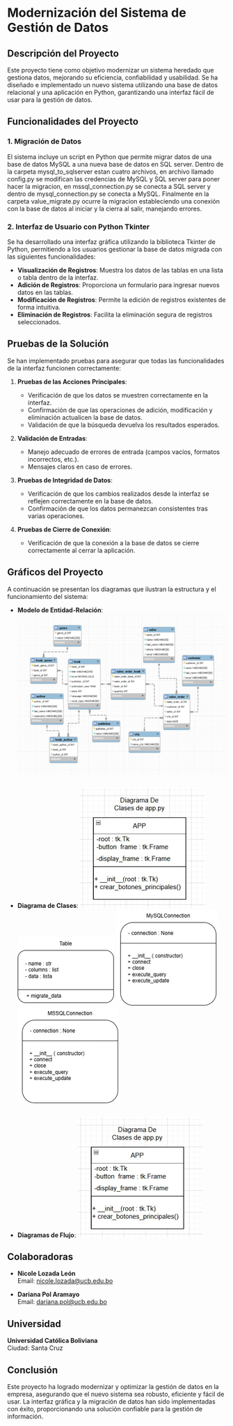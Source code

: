 # Modernización del Sistema de Gestión de Datos

## Descripción del Proyecto

Este proyecto tiene como objetivo modernizar un sistema heredado que gestiona datos, mejorando su eficiencia, confiabilidad y usabilidad. Se ha diseñado e implementado un nuevo sistema utilizando una base de datos relacional y una aplicación en Python, garantizando una interfaz fácil de usar para la gestión de datos.

## Funcionalidades del Proyecto

### 1. Migración de Datos

El sistema incluye un script en Python que permite migrar datos de una base de datos MySQL a una nueva base de datos en SQL server. Dentro de la carpeta mysql_to_sqlserver estan cuatro archivos, en archivo llamado config.py se modifican las credencias de MySQL y SQL server para poner hacer la migracion, en mssql_connection.py se conecta a SQL server y dentro de mysql_connection.py se conecta a MySQL. Finalmente en la carpeta value_migrate.py ocurre la migracion estableciendo una conexión con la base de datos al iniciar y la cierra al salir, manejando errores.

### 2. Interfaz de Usuario con Python Tkinter

Se ha desarrollado una interfaz gráfica utilizando la biblioteca Tkinter de Python, permitiendo a los usuarios gestionar la base de datos migrada con las siguientes funcionalidades:

- **Visualización de Registros**: Muestra los datos de las tablas en una lista o tabla dentro de la interfaz.
- **Adición de Registros**: Proporciona un formulario para ingresar nuevos datos en las tablas.
- **Modificación de Registros**: Permite la edición de registros existentes de forma intuitiva.
- **Eliminación de Registros**: Facilita la eliminación segura de registros seleccionados.

## Pruebas de la Solución

Se han implementado pruebas para asegurar que todas las funcionalidades de la interfaz funcionen correctamente:

1. **Pruebas de las Acciones Principales**:
   - Verificación de que los datos se muestren correctamente en la interfaz.
   - Confirmación de que las operaciones de adición, modificación y eliminación actualicen la base de datos.
   - Validación de que la búsqueda devuelva los resultados esperados.

2. **Validación de Entradas**:
   - Manejo adecuado de errores de entrada (campos vacíos, formatos incorrectos, etc.).
   - Mensajes claros en caso de errores.

3. **Pruebas de Integridad de Datos**:
   - Verificación de que los cambios realizados desde la interfaz se reflejen correctamente en la base de datos.
   - Confirmación de que los datos permanezcan consistentes tras varias operaciones.

4. **Pruebas de Cierre de Conexión**:
   - Verificación de que la conexión a la base de datos se cierre correctamente al cerrar la aplicación.

## Gráficos del Proyecto

A continuación se presentan los diagramas que ilustran la estructura y el funcionamiento del sistema:

- **Modelo de Entidad-Relación**:
  ![Modelo de Entidad-Relación](graficos/modelo_E-T.jpeg) 
##

- **Diagrama de Clases**:
  ![Diagrama de Clases](graficos/Class_diagram/Class_interfaz.jpeg)
  ![Diagrama de Clases](graficos/Class_diagram/migrate_data.jpg)
  ![Diagrama de Clases](graficos/Class_diagram/MySQL_connection.jpg)
  ![Diagrama de Clases](graficos/Class_diagram/SQLserver_connection.jpg)
##

- **Diagramas de Flujo**:
  ![Diagrama de Flujo](graficos/Class_diagram/Class_interfaz.jpeg)


## Colaboradoras

- **Nicole Lozada León**  
  Email: [nicole.lozada@ucb.edu.bo](mailto:nicole.lozada@ucb.edu.bo)

- **Dariana Pol Aramayo**  
  Email: [dariana.pol@ucb.edu.bo](mailto:dariana.pol@ucb.edu.bo)

## Universidad

**Universidad Católica Boliviana**  
Ciudad: Santa Cruz

## Conclusión

Este proyecto ha logrado modernizar y optimizar la gestión de datos en la empresa, asegurando que el nuevo sistema sea robusto, eficiente y fácil de usar. La interfaz gráfica y la migración de datos han sido implementadas con éxito, proporcionando una solución confiable para la gestión de información.

